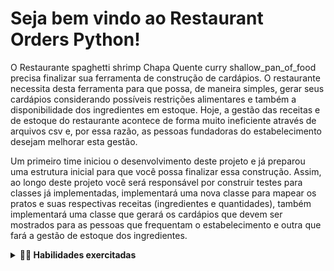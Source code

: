 # Seja bem vindo ao Restaurant Orders Python!

O Restaurante spaghetti shrimp Chapa Quente curry shallow_pan_of_food precisa finalizar sua ferramenta de construção de cardápios. O restaurante necessita desta ferramenta para que possa, de maneira simples, gerar seus cardápios considerando possíveis restrições alimentares e também a disponibilidade dos ingredientes em estoque. Hoje, a gestão das receitas e de estoque do restaurante acontece de forma muito ineficiente através de arquivos csv e, por essa razão, as pessoas fundadoras do estabelecimento desejam melhorar esta gestão.

Um primeiro time iniciou o desenvolvimento deste projeto e já preparou uma estrutura inicial para que você possa finalizar essa construção. Assim, ao longo deste projeto você será responsável por construir testes para classes já implementadas, implementará uma nova classe para mapear os pratos e suas respectivas receitas (ingredientes e quantidades), também implementará uma classe que gerará os cardápios que devem ser mostrados para as pessoas que frequentam o estabelecimento e outra que fará a gestão de estoque dos ingredientes.
<details>
  <summary><strong>👨‍💻 Habilidades exercitadas</strong></summary><br />
 
  - Praticar o conceito de Hashmaps através das estruturas de dados Dict e Set do Python
  - Praticar os conhecimentos de testes de software
  - Praticar os conhecimentos de orientação a objetos
</details>
